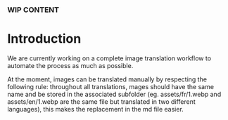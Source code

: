 ### WIP CONTENT ###

# Introduction 

We are currently working on a complete image translation workflow to automate the process as much as possible.

At the moment, images can be translated manually by respecting the following rule: throughout all translations, mages should have the same name and be stored in the associated subfolder (eg. assets/fr/1.webp and assets/en/1.webp are the same file but translated in two different languages), this makes the replacement in the md file easier.